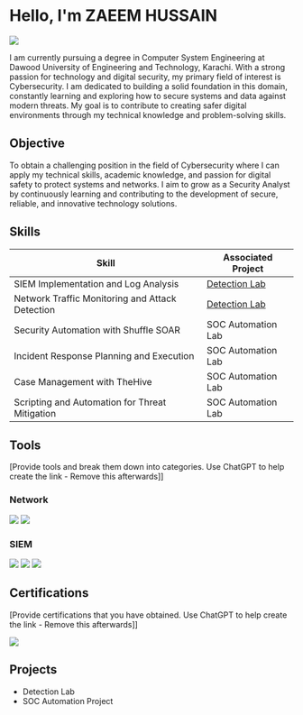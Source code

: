 # Hello, I'm ZAEEM HUSSAIN
<a href="https://linkedin.com/in/zaeem-hussain-502b7b2b3"><img src="https://img.shields.io/badge/-LinkedIn-0072b1?&style=for-the-badge&logo=linkedin&logoColor=white" /></a>


I am currently pursuing a degree in Computer System Engineering at Dawood University of Engineering and Technology, Karachi. With a strong passion for technology and digital security, my primary field of interest is Cybersecurity. I am dedicated to building a solid foundation in this domain, constantly learning and exploring how to secure systems and data against modern threats. My goal is to contribute to creating safer digital environments through my technical knowledge and problem-solving skills.


## Objective
To obtain a challenging position in the field of Cybersecurity where I can apply my technical skills, academic knowledge, and passion for digital safety to protect systems and networks. I aim to grow as a Security Analyst by continuously learning and contributing to the development of secure, reliable, and innovative technology solutions.

## Skills


| Skill                                         | Associated Project         |
|-----------------------------------------------|----------------------------|
| SIEM Implementation and Log Analysis          | <a href="https://google.com">Detection Lab</a>|
| Network Traffic Monitoring and Attack Detection | <a href="https://google.com">Detection Lab</a>|
| Security Automation with Shuffle SOAR         | SOC Automation Lab|
| Incident Response Planning and Execution      | SOC Automation Lab|
| Case Management with TheHive                  | SOC Automation Lab|
| Scripting and Automation for Threat Mitigation | SOC Automation Lab|

## Tools
[Provide tools and break them down into categories. Use ChatGPT to help create the link - Remove this afterwards]]

### Network
<div>
    <img src="https://img.shields.io/badge/-Wireshark-1679A7?&style=for-the-badge&logo=Wireshark&logoColor=white" />
    <img src="https://img.shields.io/badge/-Suricata-EF3B2D?&style=for-the-badge&logo=Suricata&logoColor=white" />
   
</div>



### SIEM
<div>
    <img src="https://img.shields.io/badge/-Microsoft_Sentinel-0078D4?&style=for-the-badge&logo=Microsoft&logoColor=white" />
    <img src="https://img.shields.io/badge/-Splunk-000000?&style=for-the-badge&logo=Splunk&logoColor=white" />
    <img src="https://img.shields.io/badge/-Chronicle-4285F4?style=for-the-badge&logo=Google&logoColor=white" />

</div>

## Certifications
[Provide certifications that you have obtained. Use ChatGPT to help create the link - Remove this afterwards]]
<div>
<a href="https://www.coursera.org/professional-certificates/google-cybersecurity" target="_blank">
  <img src="https://img.shields.io/badge/Google%20Cybersecurity%20Certificate-4285F4?style=for-the-badge&logo=Google&logoColor=white" />
</a>


</div>

## Projects
- Detection Lab
- SOC Automation Project
